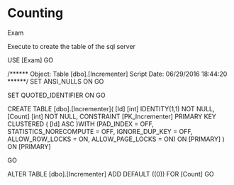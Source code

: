# Counting
Exam

Execute to create the table of the sql server

USE [Exam]
GO

/****** Object:  Table [dbo].[Incrementer]    Script Date: 06/29/2016 18:44:20 ******/
SET ANSI_NULLS ON
GO

SET QUOTED_IDENTIFIER ON
GO

CREATE TABLE [dbo].[Incrementer](
	[Id] [int] IDENTITY(1,1) NOT NULL,
	[Count] [int] NOT NULL,
 CONSTRAINT [PK_Incrementer] PRIMARY KEY CLUSTERED 
(
	[Id] ASC
)WITH (PAD_INDEX  = OFF, STATISTICS_NORECOMPUTE  = OFF, IGNORE_DUP_KEY = OFF, ALLOW_ROW_LOCKS  = ON, ALLOW_PAGE_LOCKS  = ON) ON [PRIMARY]
) ON [PRIMARY]

GO

ALTER TABLE [dbo].[Incrementer] ADD  DEFAULT ((0)) FOR [Count]
GO


